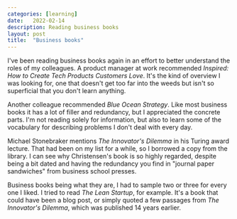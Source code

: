 ```yaml
---
categories: [learning]
date:   2022-02-14
description: Reading business books
layout: post
title:  "Business books"
---
```


I've been reading business books again in an effort to better understand the roles of my colleagues. A product manager at work recommended _Inspired: How to Create Tech Products Customers Love_. It's the kind of overview I was looking for, one that doesn't get too far into the weeds but isn't so superficial that you don't learn anything.

Another colleague recommended _Blue Ocean Strategy_. Like most business books it has a lot of filler and redundancy, but I appreciated the concrete parts. I'm not reading solely for information, but also to learn some of the vocabulary for describing problems I don't deal with every day.

Michael Stonebraker mentions _The Innovator's Dilemma_ in his Turing award lecture. That had been on my list for a while, so I borrowed a copy from the library. I can see why Christensen's book is so highly regarded, despite being a bit dated and having the redundancy you find in "journal paper sandwiches" from business school presses.

Business books being what they are, I had to sample two or three for every one I liked. I tried to read _The Lean Startup_, for example. It's a book that could have been a blog post, or simply quoted a few passages from _The Innovator's Dilemma_, which was published 14 years earlier.